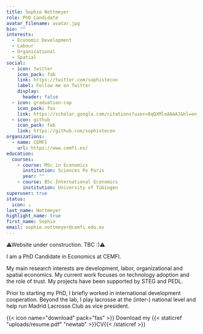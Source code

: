 ```yaml
---
title: Sophie Nottmeyer
role: PhD Candidate
avatar_filename: avatar.jpg
bio: ""
interests:
  - Economic Development
  - Labour
  - Organizational
  - Spatial
social:
  - icon: twitter
    icon_pack: fab
    link: https://twitter.com/sophistecon
    label: Follow me on Twitter
    display:
      header: false
  - icon: graduation-cap
    icon_pack: fas
    link: https://scholar.google.com/citations?user=8qQXMloAAAAJ&hl=en
  - icon: github
    icon_pack: fab
    link: https://github.com/sophistecon
organizations:
  - name: CEMFI
    url: https://www.cemfi.es/
education:
  courses:
    - course: MSc in Economics
      institution: Sciences Po Paris
      year: ""
    - course: BSc International Economics
      institution: University of Tübingen
superuser: true
status:
  icon: ☕️
last_name: Nottmeyer
highlight_name: true
first_name: Sophie
email: sophie.nottmeyer@cemfi.edu.es
---
```

⚠Website under construction. TBC :)⚠

I am a PhD Candidate in Economics at CEMFI. 

My main research interests are development, labor, organizational and spatial economics. My current work focuses on technology adoption and the role of trust. My projects have been supported by STEG and PEDL. 

Prior to starting my PhD, I briefly worked in international development cooperation. Beyond the lab, I play lacrosse at the (inter-) national level and help run Madrid Lacrosse Club as vice president. 

{{< icon name="download" pack="fas" >}} Download my {{< staticref "uploads/resume.pdf" "newtab" >}}CV{{< /staticref >}}